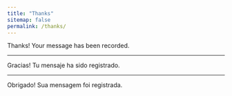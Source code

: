 ```yaml
---
title: "Thanks"
sitemap: false
permalink: /thanks/
---
```


Thanks! Your message has been recorded.

***

Gracias! Tu mensaje ha sido registrado.

***

Obrigado! Sua mensagem foi registrada.
